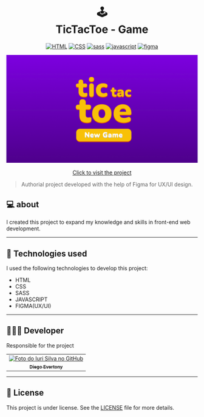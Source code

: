 <h1 align="center">
    🕹️<br>TicTacToe - Game
</h1>

<p align="center">
    <a href="https://developer.mozilla.org/pt-BR/docs/Web/HTML"><img alt="HTML" src="https://img.shields.io/badge/-HTML5-FA6400?style=for-the-badge&logo=HTML5&logoColor=white"/></a>
    <a href="https://developer.mozilla.org/pt-BR/docs/Web/CSS"><img alt="CSS" src="https://img.shields.io/badge/-CSS3-0025E0?style=for-the-badge&logo=CSS3&logoColor=white"/></a>
    <a href="https://sass-lang.com"><img alt="sass" src="https://img.shields.io/badge/-sass-E07AD2?style=for-the-badge&logo=sass&logoColor=white"/></a>
    <a href="https://developer.mozilla.org/pt-BR/docs/Web/JavaScript"><img alt="javascript" src="https://img.shields.io/badge/-javascript-F0E40D?style=for-the-badge&logo=javascript&logoColor=black"/></a>
    <a href="https://www.figma.com/pt-br/"><img alt="figma" src="https://img.shields.io/badge/-figma-red?style=for-the-badge&logo=figma&logoColor=white"/></a>
</p>

<p align="center">
    <img src="./assets/images/preview.png" width ="1000px" alt="Exemplo imagem">
</p>

<p align="center"><a href="https://tic-tac-toe-rho-roan.vercel.app" target="_blank">Click to visit the project</a></p>

> Authorial project developed with the help of Figma for UX/UI design.

<h2>
    💻 about
</h2>

I created this project to expand my knowledge and skills in front-end web development.

---

<h2>
    🧠 Technologies used
</h2>

I used the following technologies to develop this project:

- HTML
- CSS
- SASS
- JAVASCRIPT
- FIGMA(UX/UI)

---

<h2>
    👨🏻‍💻 Developer
</h2>

Responsible for the project

<table>
  <tr>
    <td align="center">
      <a href="#" title="defina o titulo do link">
        <img src="https://avatars.githubusercontent.com/u/143965677?s=400&u=9fcc55171ed6088dd99f8612a8b7d65f092fc77a&v=4" width="100px;" alt="Foto do Iuri Silva no GitHub"/><br>
        <sub>
          <b>Diego Evertony</b>
        </sub>
      </a>
    </td>
</table>

---

<h2>
    📝 License
</h2>

This project is under license. See the [LICENSE](LICENSE.md) file for more details.
